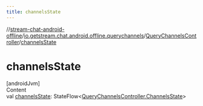 ```yaml
---
title: channelsState
---
```

//[stream-chat-android-offline](../../../index.md)/[io.getstream.chat.android.offline.querychannels](../index.md)/[QueryChannelsController](index.md)/[channelsState](channelsState.md)



# channelsState  
[androidJvm]  
Content  
val [channelsState](channelsState.md): StateFlow&lt;[QueryChannelsController.ChannelsState](ChannelsState/index.md)&gt;  



